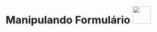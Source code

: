 # Manipulando Formulário <img width ='48px' src="https://cdn.jsdelivr.net/gh/devicons/devicon@latest/icons/php/php-original.svg" />
